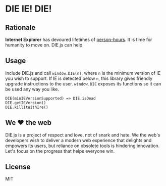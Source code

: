 # DIE IE! DIE!

## Rationale
**Internet Explorer** has devoured lifetimes of [person-hours](https://en.wikipedia.org/wiki/Man-hour).
It is time for humanity to move on. DIE.js can help.

## Usage
Include DIE.js and call `window.DIE(n)`, where `n` is the minimum version of IE you wish to support.
If IE is detected below `n`, this library gives friendly upgrade instructions to the user.
`window.DIE` exposes its functions so it can be used any way you like.

    DIE(minIEVersionSupported) => DIE.isDead
    DIE.getIEVersion()
    DIE.killItWithIre()

## We :heart: the web
DIE.js is a project of respect and love, not of snark and hate.
We the web's developers wish to deliver a modern web experience that delights 
and empowers its users, but reliance on obsolete tools is hindering innovation.
Let's focus on the progress that helps everyone win.

## License
MIT